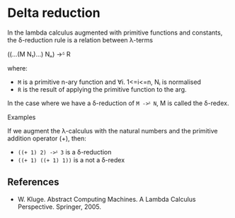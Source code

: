 # Delta reduction

In the lambda calculus augmented with primitive functions and constants, the δ-reduction rule is a relation between λ-terms 

((...(M N₁)...) Nₙ) ->ᵟ R

where:
- `M` is a primitive n-ary function and ∀i. 1<=i<=n, Nᵢ is normalised
- `R` is the result of applying the primitive function to the arg.

In the case where we have a δ-reduction of `M ->ᵟ N`, M is called the δ-redex.

Examples

If we augment the λ-calculus with the natural numbers and the primitive addition operator (+), then:
* `((+ 1) 2) ->ᵟ 3` is a δ-reduction
* `((+ 1) ((+ 1) 1))` is a not a δ-redex


## References

* W. Kluge. Abstract Computing Machines. A Lambda Calculus Perspective. Springer, 2005.
